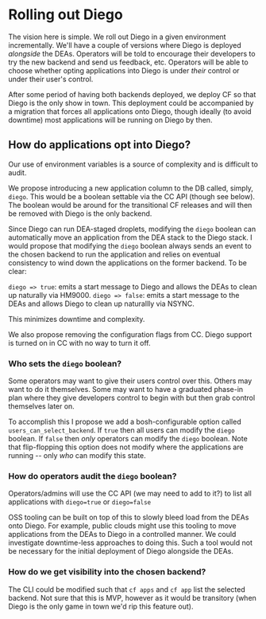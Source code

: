 # Rolling out Diego

The vision here is simple.  We roll out Diego in a given environment incrementally.  We'll have a couple of versions where Diego is deployed *alongside* the DEAs.  Operators will be told to encourage their developers to try the new backend and send us feedback, etc.  Operators will be able to choose whether opting applications into Diego is under *their* control or under their user's control.

After some period of having both backends deployed, we deploy CF so that Diego is the only show in town.  This deployment could be accompanied by a migration that forces all applications onto Diego, though ideally (to avoid downtime) most applications will be running on Diego by then.

## How do applications opt into Diego?

Our use of environment variables is a source of complexity and is difficult to audit.  

We propose introducing a new application column to the DB called, simply, `diego`.  This would be a boolean settable via the CC API (though see below).  The boolean would be around for the transitional CF releases and will then be removed with Diego is the only backend.

Since Diego can run DEA-staged droplets, modifying the `diego` boolean can automatically move an application from the DEA stack to the Diego stack.  I would propose that modifying the `diego` boolean always sends an event to the chosen backend to run the application and relies on eventual consistency to wind down the applications on the former backend.  To be clear:

`diego => true`: emits a start message to Diego and allows the DEAs to clean up naturally via HM9000.
`diego => false`: emits a start message to the DEAs and allows Diego to clean up naturallly via NSYNC.

This minimizes downtime and complexity.

We also propose removing the configuration flags from CC.  Diego support is turned on in CC with no way to turn it off.

### Who sets the `diego` boolean?

Some operators may want to give their users control over this.  Others may want to do it themselves.  Some may want to have a graduated phase-in plan where they give developers control to begin with but then grab control themselves later on.

To accomplish this I propose we add a bosh-configurable option called `users_can_select_backend`.  If `true` then all users can modify the `diego` boolean.  If `false` then *only* operators can modify the `diego` boolean.  Note that flip-flopping this option does not modify where the applications are running -- only *who* can modify this state.

### How do operators audit the `diego` boolean?

Operators/admins will use the CC API (we may need to add to it?) to list all applications with `diego=true` or `diego=false`

OSS tooling can be built on top of this to slowly bleed load from the DEAs onto Diego.  For example, public clouds might use this tooling to move applications from the DEAs to Diego in a controlled manner.  We could investigate downtime-less approaches to doing this.  Such a tool would not be necessary for the initial deployment of Diego alongside the DEAs.

### How do we get visibility into the chosen backend?

The CLI could be modified such that `cf apps` and `cf app` list the selected backend.  Not sure that this is MVP, however as it would be transitory (when Diego is the only game in town we'd rip this feature out).
